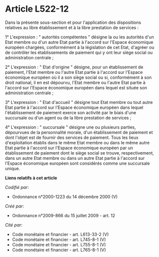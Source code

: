# Article L522-12

Dans la présente sous-section et pour l'application des dispositions relatives au libre établissement et à la libre
prestation de services :

1° L'expression : " autorités compétentes " désigne la ou les autorités d'un Etat membre ou d'un autre Etat partie à l'accord
sur l'Espace économique européen chargées, conformément à la législation de cet Etat, d'agréer ou de contrôler les
établissements de paiement qui y ont leur siège social ou administration centrale ;

2° L'expression : " Etat d'origine " désigne, pour un établissement de paiement, l'Etat membre ou l'autre Etat partie à
l'accord sur l'Espace économique européen où il a son siège social ou si, conformément à son droit national, il en est
dépourvu, l'Etat membre ou l'autre Etat partie à l'accord sur l'Espace économique européen dans lequel est située son
administration centrale ;

3° L'expression : " Etat d'accueil " désigne tout Etat membre ou tout autre Etat partie à l'accord sur l'Espace économique
européen dans lequel l'établissement de paiement exerce son activité par le biais d'une succursale ou d'un agent ou de la
libre prestation de services ;

4° L'expression : " succursale " désigne une ou plusieurs parties, dépourvues de la personnalité morale, d'un établissement
de paiement et dont l'objet est de fournir des services de paiement. Tous les lieux d'exploitation établis dans le même Etat
membre ou dans le même autre Etat partie à l'accord sur l'Espace économique européen par un établissement de paiement dont le
siège social se trouve, respectivement, dans un autre Etat membre ou dans un autre Etat partie à l'accord sur l'Espace
économique européen sont considérés comme une succursale unique.

**Liens relatifs à cet article**

_Codifié par_:

  - Ordonnance n°2000-1223 du 14 décembre 2000 (V)

_Créé par_:

  - Ordonnance n°2009-866 du 15 juillet 2009 - art. 12

_Cité par_:

  - Code monétaire et financier - art. L613-33-2 (V)
  - Code monétaire et financier - art. L745-8-1 (V)
  - Code monétaire et financier - art. L755-8-1 (V)
  - Code monétaire et financier - art. L765-8-1 (V)
